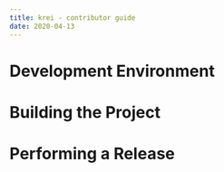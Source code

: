 ```yaml
---
title: krei - contributor guide
date: 2020-04-13
---
```


# Development Environment

# Building the Project

# Performing a Release
